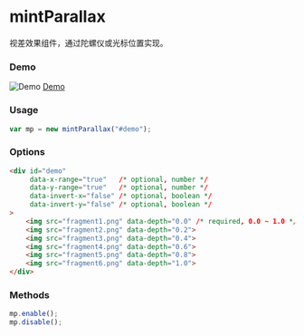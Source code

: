 # mintParallax
视差效果组件，通过陀螺仪或光标位置实现。

### Demo

![Demo](http://chart.apis.google.com/chart?cht=qr&chs=200x200&chl=http%3A//cople.github.io/mintParallax/&chld=H|0)
[Demo](http://cople.github.io/mintParallax/)

### Usage

```js
var mp = new mintParallax("#demo");
```

### Options

```html
<div id="demo"
     data-x-range="true"   /* optional, number */
     data-y-range="true"   /* optional, number */
     data-invert-x="false" /* optional, boolean */
     data-invert-y="false" /* optional, boolean */
>
    <img src="fragment1.png" data-depth="0.0" /* required, 0.0 ~ 1.0 */ >
    <img src="fragment2.png" data-depth="0.2">
    <img src="fragment3.png" data-depth="0.4">
    <img src="fragment4.png" data-depth="0.6">
    <img src="fragment5.png" data-depth="0.8">
    <img src="fragment6.png" data-depth="1.0">
</div>
```

### Methods

```js
mp.enable();
mp.disable();
```